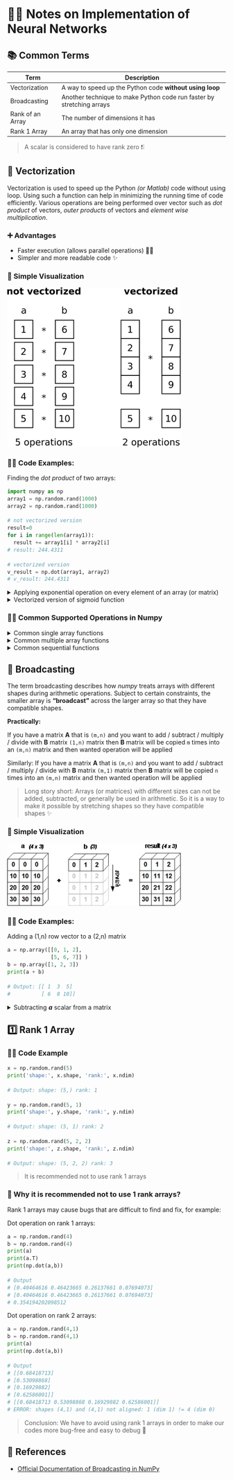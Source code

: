 # 👷‍♀️ Notes on Implementation of Neural Networks


## 📚 Common Terms

| Term             | Description   |
| ---------------  |---------------|
| Vectorization    |  A way to speed up the Python code **without using loop** |
| Broadcasting     |  Another technique to make Python code run faster by stretching arrays |
| Rank of an Array |  The number of dimensions it has         |
| Rank 1 Array     |  An array that has only one dimension         |

> A scalar is considered to have rank zero ❗❕

## 🔩 Vectorization
Vectorization is used to speed up the Python _(or Matlab)_ code without using loop. Using such a function can help in minimizing the running time of code efficiently. Various operations are being performed over vector such as _dot product_ of vectors, _outer products_ of vectors and _element wise multiplication_.

### ➕ Advantages
* Faster execution (allows parallel operations) 👨‍🔧
* Simpler and more readable code :sparkles:

### 👀 Simple Visualization
<img src="../res/Vectorization.png" width="400"  />


### 👩‍💻 Code Examples:
Finding the _dot product_ of two arrays:

```python
import numpy as np
array1 = np.random.rand(1000)
array2 = np.random.rand(1000)

# not vectorized version
result=0
for i in range(len(array1)):
  result += array1[i] * array2[i]
# result: 244.4311

# vectorized version
v_result = np.dot(array1, array2)
# v_result: 244.4311
``` 

<details>
<summary>Applying exponential operation on every element of an array (or matrix)</summary>

```python
array = np.random.rand(1000)
exp = np.exp(array)
```
</details>

<details>
<summary>Vectorized version of sigmoid function</summary>

```python
array = np.random.rand(1000)
sigmoid = 1 / (1 + np.exp(-array))
```
</details>

### 👩‍💻 Common Supported Operations in Numpy
<details>
<summary>Common single array functions</summary>

* Taking the square root of each element in the array
  * `np.sqrt(x)`
* Taking the sum over all of the array's elements
  * `np.sum(x)`
* Taking the absolute value of each element in the array
  * `np.abs(x)`
* Applying **trigonometric** functions on each element in the array
  * `np.sin(x)`, `np.cos(x)`, `np.tan(x)`
* Applying **logarithmic** functions on each element in the array
  * `np.log(x)`, `np.log10(x)`, `np.log2(x)`

</details>

<details>
<summary>Common multiple array functions</summary>

* Applying **arithmetic** operations on corresponded elements in the arrays
  * `np.add(x, y)`, `np.subtract(x, y)`, `np.divide(x, y)`, `np.multiply(x, y)`
* Applying **power** operation on corresponded elements in the arrays
  * `np.power(x, y)`

</details>

<details>
<summary>Common sequential functions</summary>

* Getting **mean** of an array
  * `np.mean(x)`
* Getting **median** of an array
  * `np.median(x)`
* Getting **variance** of an array
  * `np.var(x)`
* Getting **standart deviation** of an array
  * `np.std(x)`
* Getting **maximum or minimum** value of an array
  * `np.max(x)`, `np.min(x)`
* Getting **index** of maximum or minimum value of an array
  * `np.argmax(x)`, `np.argmin(x)`
</details>



## 💉 Broadcasting
The term broadcasting describes how _numpy_ treats arrays with different shapes during arithmetic operations. Subject to certain constraints, the smaller array is **“broadcast”** across the larger array so that they have compatible shapes.

**Practically:**

If you have a matrix **A** that is `(m,n)` and you want to add / subtract / multiply / divide with **B** matrix `(1,n)` matrix then **B** matrix will be copied `m` times into an `(m,n)` matrix and then wanted operation will be applied

Similarly: If you have a matrix **A** that is `(m,n)` and you want to add / subtract / multiply / divide with **B** matrix `(m,1)` matrix then **B** matrix will be copied `n` times into an `(m,n)` matrix and then wanted operation will be applied
 

> Long story short: Arrays (or matrices) with different sizes can not be added, subtracted, or generally be used in arithmetic. So it is a way to make it possible by stretching shapes so they have compatible shapes :sparkles:


### 👀 Simple Visualization
<img src="../res/Broadcasting.jpg" width="400"  />


### 👩‍💻 Code Examples:
Adding a (1,n) row vector to a (2,n) matrix

```python
a = np.array([[0, 1, 2], 
              [5, 6, 7]] )
b = np.array([1, 2, 3])
print(a + b)

# Output: [[ 1  3  5]
#          [ 6  8 10]]
``` 

<details>
<summary>Subtracting <i><b>a</b></i> scalar from a matrix</summary>

```python
a = np.array( [[0, 1, 2], 
               [5, 6, 7]] )
c = 2
print(a - c)
# Output: [[-2 -1  0]
#          [ 3  4  5]]
```
</details>

## 1️⃣ Rank 1 Array

### 👩‍💻 Code Example

```python
x = np.random.rand(5)
print('shape:', x.shape, 'rank:', x.ndim)

# Output: shape: (5,) rank: 1

y = np.random.rand(5, 1)
print('shape:', y.shape, 'rank:', y.ndim)

# Output: shape: (5, 1) rank: 2

z = np.random.rand(5, 2, 2)
print('shape:', z.shape, 'rank:', z.ndim)

# Output: shape: (5, 2, 2) rank: 3
```

> It is recommended not to use rank 1 arrays

### 🤔 Why it is recommended not to use 1 rank arrays?
Rank 1 arrays may cause bugs that are difficult to find and fix, for example:


Dot operation on rank 1 arrays:
```python
a = np.random.rand(4)
b = np.random.rand(4)
print(a)
print(a.T)
print(np.dot(a,b))

# Output
# [0.40464616 0.46423665 0.26137661 0.07694073]
# [0.40464616 0.46423665 0.26137661 0.07694073]
# 0.354194202098512
```

Dot operation on rank 2 arrays:

```python
a = np.random.rand(4,1)
b = np.random.rand(4,1)
print(a)
print(np.dot(a,b))

# Output
# [[0.68418713]
# [0.53098868]
# [0.16929882]
# [0.62586001]]
# [[0.68418713 0.53098868 0.16929882 0.62586001]]
# ERROR: shapes (4,1) and (4,1) not aligned: 1 (dim 1) != 4 (dim 0)
```

> Conclusion: We have to avoid using rank 1 arrays in order to make our codes more bug-free and easy to debug :bug:

## 🧐 References
* [Official Documentation of Broadcasting in NumPy](https://docs.scipy.org/doc/numpy/user/basics.broadcasting.html)